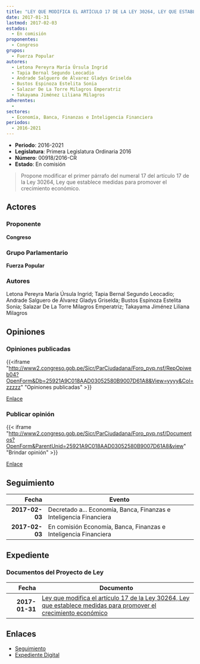 ```yaml
---
title: "LEY QUE MODIFICA EL ARTÍCULO 17 DE LA LEY 30264, LEY QUE ESTABLECE MEDIDAS PARA PROMOVER EL CRECIMIENTO ECONÓMICO"
date: 2017-01-31
lastmod: 2017-02-03
estados: 
  - En comisión
proponentes: 
  - Congreso
grupos: 
  - Fuerza Popular
autores: 
  - Letona Pereyra María Úrsula Ingrid
  - Tapia Bernal Segundo Leocadio
  - Andrade Salguero de Álvarez Gladys Griselda
  - Bustos Espinoza Estelita Sonia
  - Salazar De La Torre Milagros Emperatriz
  - Takayama Jiménez Liliana Milagros
adherentes: 
  - 
sectores: 
  - Economía, Banca, Finanzas e Inteligencia Financiera
periodos: 
  - 2016-2021
---
```


- **Periodo**: 2016-2021
- **Legislatura**: Primera Legislatura Ordinaria 2016
- **Número**: 00918/2016-CR
- **Estado**: En comisión

> Propone modificar el primer párrafo del numeral 17 del artículo 17 de la Ley 30264, Ley que establece medidas para promover el crecimiento económico.


## Actores

### Proponente

**Congreso**

### Grupo Parlamentario

**Fuerza Popular**

### Autores

Letona Pereyra María Úrsula Ingrid; Tapia Bernal Segundo Leocadio; Andrade Salguero de Álvarez Gladys Griselda; Bustos Espinoza Estelita Sonia; Salazar De La Torre Milagros Emperatriz; Takayama Jiménez Liliana Milagros


## Opiniones

### Opiniones publicadas

{{<iframe "http://www2.congreso.gob.pe/Sicr/ParCiudadana/Foro_pvp.nsf/RepOpiweb04?OpenForm&Db=25921A9C018AAD03052580B9007D61A8&View=yyyy&Col=zzzzz" "Opiniones publicadas" >}}

[Enlace](http://www2.congreso.gob.pe/Sicr/ParCiudadana/Foro_pvp.nsf/RepOpiweb04?OpenForm&Db=25921A9C018AAD03052580B9007D61A8&View=yyyy&Col=zzzzz)
### Publicar opinión

{{< iframe "http://www2.congreso.gob.pe/Sicr/ParCiudadana/Foro_pvp.nsf/Documentos?OpenForm&ParentUnid=25921A9C018AAD03052580B9007D61A8&view" "Brindar opinión" >}}

[Enlace](http://www2.congreso.gob.pe/Sicr/ParCiudadana/Foro_pvp.nsf/Documentos?OpenForm&ParentUnid=25921A9C018AAD03052580B9007D61A8&view)

## Seguimiento

| Fecha | Evento |
|------:|--------|
| **2017-02-03** | Decretado a... Economía, Banca, Finanzas e Inteligencia Financiera|
| **2017-02-03** | En comisión Economía, Banca, Finanzas e Inteligencia Financiera|


## Expediente


### Documentos del Proyecto de Ley

| Fecha | Documento |
|------:|--------|
| **2017-01-31** | [Ley que modifica el artículo 17 de la Ley 30264, Ley que establece medidas para promover el crecimiento económico](http://www.leyes.congreso.gob.pe/Documentos/2016_2021/Proyectos_de_Ley_y_de_Resoluciones_Legislativas/PL0091820170131.pdf) |

## Enlaces 

- [Seguimiento](http://www2.congreso.gob.pe/Sicr/TraDocEstProc/CLProLey2016.nsf/f7fff46988ca05b1052578e100829cc7/22b429c79f81a2f0052580b9007b4f5d?OpenDocument)
- [Expediente Digital](http://www2.congreso.gob.pe/Sicr/TraDocEstProc/CLProLey2016.nsf/f7fff46988ca05b1052578e100829cc7/22b429c79f81a2f0052580b9007b4f5d?OpenDocument&Click=05257FB7005EB655.eb71d0cf91d8294e05256cdf006b5706/$Body/0.1C6C)
